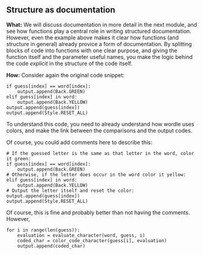 ## Structure as documentation

**What:** We will discuss documentation in more detail in the next module, and see how functions play a central role in writing structured documentation.
However, even the example above makes it clear how functions (and structure in general) already provice a form of documentation.
By splitting blocks of code into functions with one clear purpose, and giving the function itself and the parameter useful names,
you make the logic behind the code *explicit* in the structure of the code itself. 

**How:** 
Consider again the original code snippet:

```{python}
if guess[index] == word[index]:
    output.append(Back.GREEN)
elif guess[index] in word:
    output.append(Back.YELLOW)
output.append(guess[index])
output.append(Style.RESET_ALL)
```

To understand this code, you need to already understand how wordle uses colors, and make the link between the comparisons and the output codes. 

Of course, you could add comments here to describe this:

```{python}
# If the guessed letter is the same as that letter in the word, color it green:
if guess[index] == word[index]:
    output.append(Back.GREEN)
# Otherwise, if the letter does occur in the word color it yellow:
elif guess[index] in word:
    output.append(Back.YELLOW)
# Output the letter itself and reset the color:
output.append(guess[index])
output.append(Style.RESET_ALL)
```

Of course, this is fine and probably better than not having the comments. However, 

```{python}
for i in range(len(guess)):
    evaluation = evaluate_character(word, guess, i)
    coded_char = color_code_character(guess[i], evaluation)
    output.append(coded_char)
```
